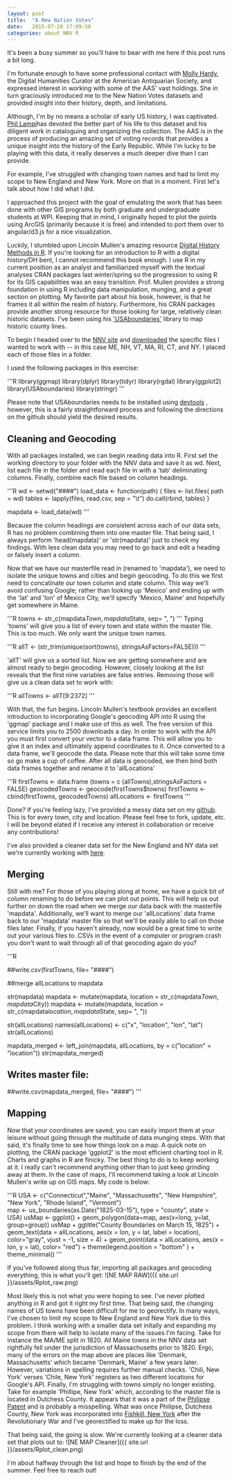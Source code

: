 ```yaml
---
layout: post
title:  "A New Nation Votes"
date:   2015-07-28 17:09:50
categories: about NNV R
---
```

It's been a busy summer so you'll have to bear with me here if this post runs a bit long.

I'm fortunate enough to have some professional contact with [Molly Hardy](https://www.twitter.com/mollyhardy), the Digital Humanities Curator at the American Antiquarian Society, and expressed interest in working with some of the AAS' vast holdings. She in turn graciously introduced me to the New Nation Votes datasets and provided insight into their history, depth, and limitations.

Although, I'm by no means a scholar of early US history, I was captivated. [Phil Lampi](http://www.neh.gov/humanities/2008/januaryfebruary/feature/the-orphan-scholar)has devoted the better part of his life to this dataset and his diligent work in cataloguing and organizing the collection. The AAS is in the process of producing an amazing set of voting records that provides a unique insight into the history of the Early Republic. While I'm lucky to be playing with this data, it really deserves a much deeper dive than I can provide.

For example, I've struggled with changing town names and had to limit my scope to New England and New York.  More on that in a moment. First let's talk about how I did what I did.

I approached this project with the goal of emulating the work that has been done with other GIS programs by both graduate and undergraduate students at WPI. Keeping that in mind, I originally hoped to plot the points using ArcGIS (primarily because it is free) and intended to port them over to angular/d3.js for a nice visualization. 

Luckily, I stumbled upon Lincoln Mullen's amazing resource [Digital History Methods in R](http://lincolnmullen.com/projects/dh-r/). If you're looking for an introduction to R with a digital history/DH bent, I cannot recommend this book enough. I use R in my current position as an analyst and familiarized myself with the textual analyses CRAN packages last winter/spring so the progression to using R for its GIS capabilities was an easy transition. Prof. Mullen provides a strong foundation in using R including data manipulation, munging, and a great section on plotting. My favorite part about his book, however, is that he frames it all within the realm of history. Furthermore, his CRAN packages provide another strong resource for those looking for large, relatively clean historic datasets. I've been using his  ['USAboundaries'](https://cran.r-project.org/web/packages/USAboundaries/USAboundaries.pdf) library to map historic county lines. 

To begin I headed over to the [NNV site](http://elections.lib.tufts.edu/) and [downloaded](http://dl.tufts.edu/election_datasets) the specific files I wanted to work with -- in this case ME, NH, VT, MA, RI, CT, and NY. I placed each of those files in a folder. 

 
I used the following packages in this exercise:

'''R
library(ggmap)
library(dplyr)
library(tidyr)
library(rgdal)
library(ggplot2)
library(USAboundaries)
library(stringr)
'''


Please note that USAboundaries needs to be installed using [devtools](https://github.com/hadley/devtools) <a>, however, this is a fairly straightforward process and following the directions on the github should yield the desired results.


<h2>Cleaning and Geocoding</h2>


With all packages installed, we can begin reading data into R. First set the working directory to your folder with the NNV data and save it as wd. Next, list each file in the folder and read each file in with a 'tab' deliminating columns. Finally, combine each file based on column headings.

'''R
wd <- setwd("####")
load_data <- function(path) { 
files <- list.files( path = wd)
tables <- lapply(files, read.csv, sep = "\t")
do.call(rbind, tables)
}

mapdata <- load_data(wd)
'''

Because the column headings are consistent across each of our data sets, R has no problem combining them into one master file. That being said, I always perform 'head(mapdata)' or 'str(mapdata)' just to check my findings. With less clean data you may need to go back and edit a heading or falsely insert a column.


 Now that we have our masterfile read in (renamed to 'mapdata'), we need to isolate the unique towns and cities and begin geocoding. To do this we first need to concatinate our town column and state column. This way we'll avoid confusing Google; rather than looking up 'Mexico' and ending up with the 'lat' and 'lon' of Mexico City, we'll specify 'Mexico, Maine' and hopefully get somewhere in Maine.


'''R
towns <- str_c(mapdata$Town, mapdata$State, sep= ", ")
'''
Typing 'towns' will give you a list of every town and state within the master file. This is too much. We only want the unique town names. 

'''R
allT <- (str_trim(unique(sort(towns), stringsAsFactors=FALSE)))
'''

'allT' will give us a sorted list. Now we are getting somewhere and are almost ready to begin geocoding. However, closely looking at the list reveals that the first nine variables are false entries. Removing those will give us a clean data set to work with:

'''R
allTowns <- allT[9:2372]
'''

With that, the fun begins. Lincoln Mullen's textbook provides an excellent introduction to incorporating Google's geocoding API into R using the 'ggmap' package and I make use of this as well. The free version of this service limits you to 2500 downloads a day. In order to work with the API you must first convert your vector to a data frame. This will allow you to give it an index and ultimately append coordinates to it. Once converted to a data frame, we'll geocode the data. Please note that this will take some time so go make a cup of coffee. After all data is geocoded, we then bind both data frames together and rename it to 'allLocations' 

'''R
firstTowns <- data.frame (towns = c (allTowns),stringsAsFactors = FALSE)
geocodedTowns <- geocode(firstTowns$towns)
firstTowns <- cbind(firstTowns, geocodedTowns)
allLocations <- firstTowns
'''

Done? If you're feeling lazy, I've provided a messy data set on my [github](https://github.com/danieljohnevans/NNV-Geocoding). This is for every town, city and location. Please feel free to fork, update, etc. I will be beyond elated if I receive any interest in collaboration or receive any contributions!

I've also provided a cleaner data set for the New England and NY data set we're currently working with [here](https://github.com/danieljohnevans/NNV-Geocoding).

<h2>Merging</h2>

Still with me? For those of you playing along at home, we have a quick bit of column renaming to do before we can plot out points. This will help us out further on down the road when we merge our data back with the masterfile 'mapdata'. Additionally, we'll want to merge our 'allLocations' data frame back to our 'mapdata' master file so that we'll be easily able to call on those files later. Finally, if you haven't already, now would be a great time to write out your various files to .CSVs in the event of a computer or program crash you don't want to wait through all of that geocoding again do you?

'''R

##write.csv(firstTowns, file= "####")


##merge allLocations to mapdata

str(mapdata)
mapdata <- mutate(mapdata, 
    location = str_c(mapdata$Town, mapdata$City))
mapdata <-  mutate(mapdata, 
    location = str_c(mapdata$location, mapdata$State, sep= ", "))

str(allLocations)
names(allLocations) <- c("x", "location", "lon", "lat")
str(allLocations)

mapdata_merged <- left_join(mapdata, allLocations, by = c("location" = "location"))
str(mapdata_merged)

## Writes master file:
##write.csv(mapdata_merged, file= "####")
'''

<h2>Mapping</h2>

Now that your coordinates are saved, you can easily import them at your leisure without going through the multitude of data munging steps. With that said, it's finally time to see how things look on a map. A quick note on plotting, the CRAN package 'ggplot2' is the most efficient charting tool in R. Charts and graphs in R are finicky. The best thing to do is to keep working at it. I really can't recommend anything other than to just keep grinding away at them. In the case of maps, I'll recommend taking a look at Lincoln Mullen's write up on GIS maps. My code is below:

'''R
USA <- c("Connecticut","Maine", "Massachusetts", "New Hampshire", 
"New York", "Rhode Island", "Vermont")  
map <- us_boundaries(as.Date("1825-03-15"), type = "county", state = USA)
usMap <- ggplot() +  geom_polygon(data=map, aes(x=long, y=lat, group=group))
usMap +
    ggtitle("County Boundaries on March 15, 1825") +
    geom_text(data = allLocations, aes(x = lon, y = lat, label = location), 
        color="gray",
        vjust = -1,
        size = 4) +
    geom_point(data = allLocations, aes(x = lon, y = lat), color= "red") +
    theme(legend.position = "bottom" ) +
    theme_minimal()
'''

If you've followed along thus far, importing all packages and geocoding everything, this is what you'll get:
![NE MAP RAW]({{ site.url }}/assets/Rplot_raw.png)

Most likely this is not what you were hoping to see. I've never plotted anything in R and got it right my first time. That being said, the changing names of US towns have been difficult for me to georectify. In many ways, I've chosen to limit my scope to New England and New York due to this problem. I think working with a smaller data set initally and expanding my scope from there will help to isolate many of the issues I'm facing. Take for instance the MA/ME split in 1820. All Maine towns in the NNV data set rightfully fell under the jurisdiction of Massachusetts prior to 1820. Ergo, many of the errors on the map above are places like 'Denmark, Massachusetts' which became 'Denmark, Maine' a few years later. However, variations in spelling requires further manual checks. 'Chili, New York' verses 'Chile, New York' registers as two different locations for Google's API. Finally, I'm struggling with towns simply no longer existing. Take for example 'Phillipe, New York' which, according to the master file is located in Dutchess County. It appears that it was a part of the [Philipse Patent](https://en.wikipedia.org/wiki/Philipse_Patent) and is probably a misspelling. What was once Philipse, Dutchess County, New York was incorporated into [Fishkill, New York](http://www.putnamcountyny.com/countyhistorian/boundary-changes/) after the Revolutionary War and I've georectified to make up for the loss. 

That being said, the going is slow. We're currently looking at a cleaner data set that plots out to:
![NE MAP Cleaner]({{ site.url }}/assets/Rplot_clean.png)

I'm about halfway through the list and hope to finish by the end of the summer. Feel free to reach out!
 


[jekyll]:      http://jekyllrb.com
[jekyll-gh]:   https://github.com/jekyll/jekyll
[jekyll-help]: https://github.com/jekyll/jekyll-help